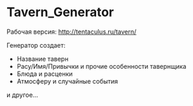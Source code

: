 # Tavern_Generator

Рабочая версия: http://tentaculus.ru/tavern/

Генератор создает: 
  * Название таверн
  * Расу/Имя/Привычки и прочие особенности тавернщика
  * Блюда и расценки
  * Атмосферу и случайные события
  
  и другое...
  
